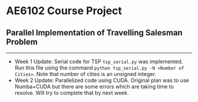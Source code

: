 # AE6102 Course Project
## Parallel Implementation of Travelling Salesman Problem
***

- Week 1 Update: Serial code for TSP `tsp_serial.py` was implemented. Run this file using the command ``python tsp_serial.py -N <Number of Cities>``. Note that number of cities is an unsigned integer.
- Week 2 Update: Parallelized code using CUDA. Original plan was to use Numba+CUDA but there are some errors which are taking time to resolve. Will try to complete that by next week.
